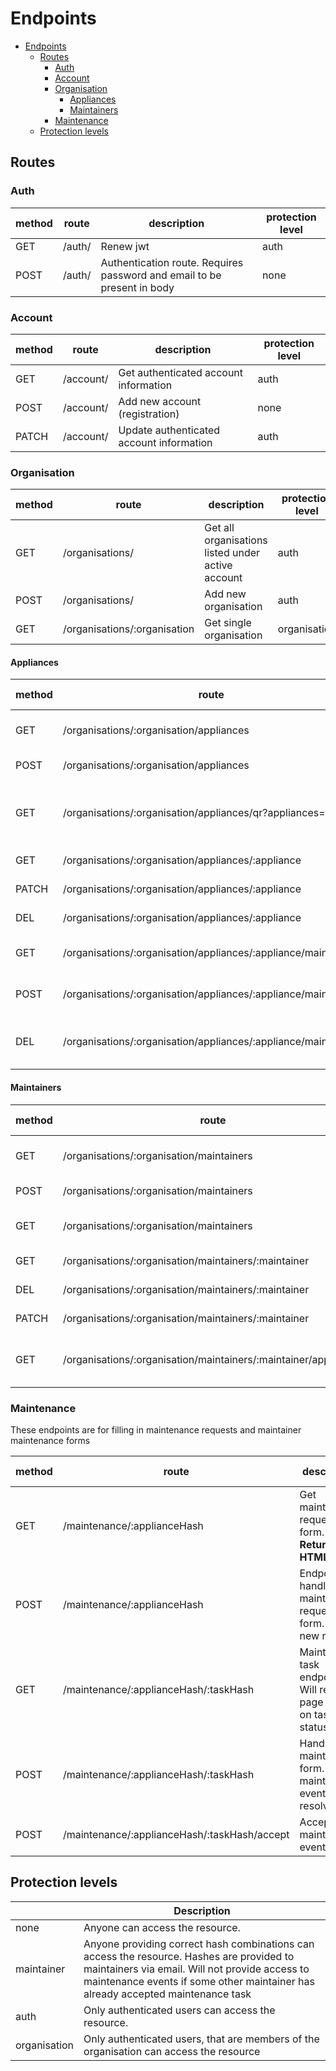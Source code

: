 # Endpoints

- [Endpoints](#endpoints)
  - [Routes](#routes)
    - [Auth](#auth)
    - [Account](#account)
    - [Organisation](#organisation)
      - [Appliances](#appliances)
      - [Maintainers](#maintainers)
    - [Maintenance](#maintenance)
  - [Protection levels](#protection-levels)

## Routes

### Auth

| method | route  | description                                                             | protection level |
| ------ | ------ | ----------------------------------------------------------------------- | ---------------- |
| GET    | /auth/ | Renew jwt                                                               | auth             |
| POST   | /auth/ | Authentication route. Requires password and email to be present in body | none             |

### Account

| method | route     | description                              | protection level |
| ------ | --------- | ---------------------------------------- | ---------------- |
| GET    | /account/ | Get authenticated account information    | auth             |
| POST   | /account/ | Add new account (registration)           | none             |
| PATCH  | /account/ | Update authenticated account information | auth             |

### Organisation

| method | route                        | description                                       | protection level |
| ------ | ---------------------------- | ------------------------------------------------- | ---------------- |
| GET    | /organisations/              | Get all organisations listed under active account | auth             |
| POST   | /organisations/              | Add new organisation                              | auth             |
| GET    | /organisations/:organisation | Get single organisation                           | organisation     |

#### Appliances

| method | route                                                          | description                                     | protection level |
| ------ | -------------------------------------------------------------- | ----------------------------------------------- | ---------------- |
| GET    | /organisations/:organisation/appliances                        | Get all organisations appliances                | organisation     |
| POST   | /organisations/:organisation/appliances                        | Add new appltiance                              | organisation     |
| GET    | /organisations/:organisation/appliances/qr?appliances=[]       | Get QR -codes for appliances. Returns html page | organisation     |
| GET    | /organisations/:organisation/appliances/:appliance             | Get single appliance                            | organisation     |
| PATCH  | /organisations/:organisation/appliances/:appliance             | Patch single appliance                          | organisation     |
| DEL    | /organisations/:organisation/appliances/:appliance             | Delete single appliance                         | organisation     |
| GET    | /organisations/:organisation/appliances/:appliance/maintainers | Get maintainers for appliance                   | organisation     |
| POST   | /organisations/:organisation/appliances/:appliance/maintainers | Add maintainer to appliance                     | organisation     |
| DEL    | /organisations/:organisation/appliances/:appliance/maintainers | Remove maintainer from appliance                | organisation     |

#### Maintainers

| method | route                                                           | description                          | protection level |
| ------ | --------------------------------------------------------------- | ------------------------------------ | ---------------- |
| GET    | /organisations/:organisation/maintainers                        | Gest all organisations maintainers   | organisation     |
| POST   | /organisations/:organisation/maintainers                        | Add new maintainer                   | organisation     |
| GET    | /organisations/:organisation/maintainers                        | Gets all organisations maintainers   | organisation     |
| GET    | /organisations/:organisation/maintainers/:maintainer            | Get single maintainer                | organisation     |
| DEL    | /organisations/:organisation/maintainers/:maintainer            | Delete single maintainer             | organisation     |
| PATCH  | /organisations/:organisation/maintainers/:maintainer            | Patch single maintainer              | organisation     |
| GET    | /organisations/:organisation/maintainers/:maintainer/appliances | Get appliances for single maintainer | organisation     |

### Maintenance

These endpoints are for filling in maintenance requests and maintainer maintenance forms

| method | route                                        | description                                                       | protection level |
| ------ | -------------------------------------------- | ----------------------------------------------------------------- | ---------------- |
| GET    | /maintenance/:applianceHash                  | Get maintenance request form. **Returns HTML page**               | none             |
| POST   | /maintenance/:applianceHash                  | Endpoint for handling maintenance request form. Adds new request. | none             |
| GET    | /maintenance/:applianceHash/:taskHash        | Maintenance task endpoint. Will return page pased on task status. | maintainer       |
| POST   | /maintenance/:applianceHash/:taskHash        | Handle maintainer form. Sets maintenance event to resolved.       | maintainer       |
| POST   | /maintenance/:applianceHash/:taskHash/accept | Accept maintenance event.                                         | maintainer       |

## Protection levels

|              | Description                                                                                                                                                                                                                    |
| ------------ | ------------------------------------------------------------------------------------------------------------------------------------------------------------------------------------------------------------------------------ |
| none         | Anyone can access the resource.                                                                                                                                                                                                |
| maintainer   | Anyone providing correct hash combinations can access the resource. Hashes are provided to maintainers via email. Will not provide access to maintenance events if some other maintainer has already accepted maintenance task |
| auth         | Only authenticated users can access the resource.                                                                                                                                                                              |
| organisation | Only authenticated users, that are members of the organisation can access the resource                                                                                                                                         |
